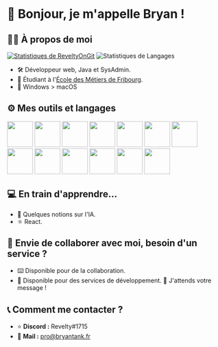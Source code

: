 # 👋 Bonjour, je m'appelle Bryan !
## 🧑‍💻 À propos de moi
[![Statistiques de ReveltyOnGit](https://github-readme-stats.vercel.app/api?username=ReveltyOnGit)](https://github.com/ReveltyOnGit)
![Statistiques de Langages](https://github-readme-stats.vercel.app/api/top-langs/?username=ReveltyOnGit&layout=compact)
 - 🛠️ Développeur web, Java et SysAdmin. 
 - 📖 Étudiant à l'[École des Métiers de Fribourg](https://emf.ch).
 - 🫠 Windows > macOS

## ⚙️ Mes outils et langages

<img src="https://cdn.jsdelivr.net/gh/devicons/devicon/icons/python/python-original.svg" width="60"/>
<img src="https://cdn.jsdelivr.net/gh/devicons/devicon/icons/html5/html5-original.svg" width="60" />
<img src="https://cdn.jsdelivr.net/gh/devicons/devicon/icons/css3/css3-original.svg" width="60" />
<img src="https://cdn.jsdelivr.net/gh/devicons/devicon/icons/javascript/javascript-original.svg" width="60" />
<img src="https://cdn.jsdelivr.net/gh/devicons/devicon/icons/java/java-original.svg" width="60" />
<img src="https://cdn.jsdelivr.net/gh/devicons/devicon/icons/bootstrap/bootstrap-original.svg" width="60" />
<img src="https://cdn.jsdelivr.net/gh/devicons/devicon/icons/nginx/nginx-original.svg" width="60" />
<img src="https://cdn.jsdelivr.net/gh/devicons/devicon/icons/linux/linux-original.svg" width="60" />
<img src="https://cdn.jsdelivr.net/gh/devicons/devicon/icons/php/php-original.svg" width="60" />
<img src="https://cdn.jsdelivr.net/gh/devicons/devicon/icons/figma/figma-original.svg" width="60" />
<img src="https://cdn.jsdelivr.net/gh/devicons/devicon/icons/vscode/vscode-original.svg" width="60" />
<img src="https://cdn.jsdelivr.net/gh/devicons/devicon/icons/mysql/mysql-original.svg" width="60" />
<img src="https://cdn.jsdelivr.net/gh/devicons/devicon/icons/windows8/windows8-original.svg" width="60" />



## 💻 En train d'apprendre...

 - 🤖 Quelques notions sur l'IA.
 - ⚛️ React.

## 🔔 Envie de collaborer avec moi, besoin d'un service ?

 - ⌨️ Disponible pour de la collaboration.
 - 🤑 Disponible pour des services de développement.
📨 J'attends votre message !

## 📞 Comment me contacter ?

 - ⭐ **Discord :** Revelty#1715
 - 📩 **Mail :** pro@bryantank.fr
